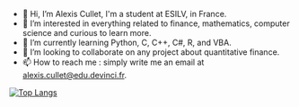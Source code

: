 - 👋 Hi, I’m Alexis Cullet, I'm a student at ESILV, in France.
- 👀 I’m interested in everything related to finance, mathematics, computer science and curious to learn more.
- 🌱 I’m currently learning Python, C, C++, C#, R, and VBA.
- 💞️ I’m looking to collaborate on any project about quantitative finance.
- 📫 How to reach me : simply write me an email at <alexis.cullet@edu.devinci.fr>.

[![Top Langs](https://github-readme-stats.vercel.app/api/top-langs/?username=Alexis-Clt&theme=dark&show_icons=true)](https://github.com/anuraghazra/github-readme-stats)

<!---
Alexis-Clt/Alexis-Clt is a ✨ special ✨ repository because its `README.md` (this file) appears on your GitHub profile.
You can click the Preview link to take a look at your changes.
--->
